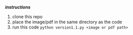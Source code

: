 ***instructions***
1. clone this repo
2. place the image/pdf in the same directory as the code
3. run this code ```python version1.1.py <image or pdf path>```
